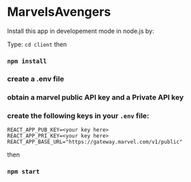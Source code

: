 # MarvelsAvengers

Install this app in developement mode in node.js by:

Type: `cd client`
     then
### `npm install`
### create a .env file
### obtain a marvel public API key and a Private API key
### create the following keys in your `.env` file:
```
REACT_APP_PUB_KEY=<your key here>
REACT_APP_PRI_KEY=<your key here>
REACT_APP_BASE_URL="https://gateway.marvel.com/v1/public"
```
then
### `npm start`

